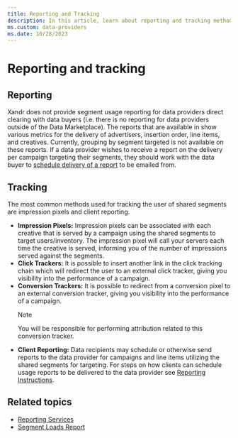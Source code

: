 ```yaml
---
title: Reporting and Tracking
description: In this article, learn about reporting and tracking methods used for tracking the user of shared segments.
ms.custom: data-providers
ms.date: 10/28/2023
---
```


# Reporting and tracking

## Reporting

Xandr does not provide segment usage reporting for data providers direct clearing with data buyers (i.e. there is no reporting for data providers outside of the Data Marketplace). The reports that are available in show various metrics for the delivery of advertisers, insertion order, line items, and creatives. Currently, grouping by segment targeted is not available on these reports. If a data provider wishes to receive a report on the delivery per campaign targeting their segments, they should work with the data buyer to [schedule delivery of a report](reporting-instructions.md) to be emailed from.

## Tracking

The most common methods used for tracking the user of shared segments are impression pixels and client reporting.

- **Impression Pixels:** Impression pixels can be associated with each creative that is served by a campaign using the shared segments to target users/inventory. The impression pixel will call your servers each time the creative is served, informing you of the number of impressions served against the segments.
- **Click Trackers:** It is possible to insert another link in the click tracking chain which will redirect the user to an external click tracker, giving you visibility into the performance of a campaign.
- **Conversion Trackers:** It is possible to redirect from a conversion pixel to an external conversion tracker, giving you visibility into the performance of a campaign.
    > [!NOTE]
    > You will be responsible for performing attribution related to this conversion tracker.
- **Client Reporting:** Data recipients may schedule or otherwise send reports to the data provider for campaigns and line items utilizing the shared segments for targeting. For steps on how clients can schedule usage reports to be delivered to the data provider see [Reporting Instructions](reporting-instructions.md).

## Related topics

- [Reporting Services](../digital-platform-api/reporting-services.md)
- [Segment Loads Report](../digital-platform-api/segment-loads-report.md)
